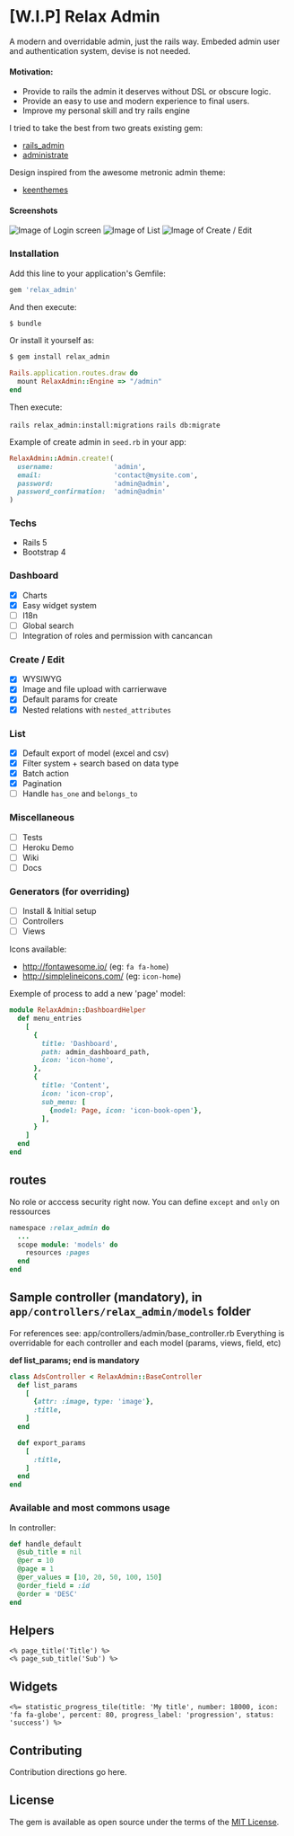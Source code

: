 # [W.I.P] Relax Admin

A modern and overridable admin, just the rails way.
Embeded admin user and authentication system, devise is not needed.

#### Motivation:
- Provide to rails the admin it deserves without DSL or obscure logic.
- Provide an easy to use and modern experience to final users.
- Improve my personal skill and try rails engine

I tried to take the best from two greats existing gem:
- [rails_admin](https://github.com/sferik/rails_admin)
- [administrate](https://github.com/thoughtbot/administrate)

Design inspired from the awesome metronic admin theme:
- [keenthemes](http://keenthemes.com/preview/metronic/)

#### Screenshots

![Image of Login screen](http://i.imgur.com/HFQ9hfw.jpg)
![Image of List](http://i.imgur.com/p34HUU5.png)
![Image of Create / Edit](http://i.imgur.com/TzOx3i8.png)

### Installation
Add this line to your application's Gemfile:

```ruby
gem 'relax_admin'
```

And then execute:
```bash
$ bundle
```

Or install it yourself as:
```bash
$ gem install relax_admin
```

```ruby
Rails.application.routes.draw do
  mount RelaxAdmin::Engine => "/admin"
end
```

Then execute:

`rails relax_admin:install:migrations`
`rails db:migrate`

Example of create admin in `seed.rb` in your app:

```ruby
RelaxAdmin::Admin.create!(
  username:               'admin',
  email:                  'contact@mysite.com',
  password:               'admin@admin',
  password_confirmation:  'admin@admin'
)
```

### Techs

- Rails 5
- Bootstrap 4

### Dashboard
- [X] Charts
- [X] Easy widget system
- [ ] I18n
- [ ] Global search
- [ ] Integration of roles and permission with cancancan

### Create / Edit
- [X] WYSIWYG
- [X] Image and file upload with carrierwave
- [X] Default params for create
- [X] Nested relations with `nested_attributes`

### List
- [X] Default export of model (excel and csv)
- [X] Filter system + search based on data type
- [X] Batch action
- [X] Pagination
- [ ] Handle `has_one` and `belongs_to`

### Miscellaneous

- [ ] Tests
- [ ] Heroku Demo
- [ ] Wiki
- [ ] Docs

### Generators (for overriding)

- [ ] Install & Initial setup
- [ ] Controllers
- [ ] Views

Icons available:
- http://fontawesome.io/ (eg: `fa fa-home`)
- http://simplelineicons.com/ (eg: `icon-home`)

Exemple of process to add a new 'page' model:

````ruby
module RelaxAdmin::DashboardHelper
  def menu_entries
    [
      {
        title: 'Dashboard',
        path: admin_dashboard_path,
        icon: 'icon-home',
      },
      {
        title: 'Content',
        icon: 'icon-crop',
        sub_menu: [
          {model: Page, icon: 'icon-book-open'},
        ],
      }
    ]
  end
end
````

## routes

No role or acccess security right now.
You can define `except` and `only` on ressources

````ruby
namespace :relax_admin do
  ...
  scope module: 'models' do
    resources :pages
  end
end
````

## Sample controller (mandatory), in `app/controllers/relax_admin/models` folder
For references see: app/controllers/admin/base_controller.rb
Everything is overridable for each controller and each model (params, views, field, etc)

**def list_params; end is mandatory**

````ruby
class AdsController < RelaxAdmin::BaseController
  def list_params
    [
      {attr: :image, type: 'image'},
      :title,
    ]
  end

  def export_params
    [
      :title,
    ]
  end
end
````

### Available and most commons usage

In controller:

```ruby
def handle_default
  @sub_title = nil
  @per = 10
  @page = 1
  @per_values = [10, 20, 50, 100, 150]
  @order_field = :id
  @order = 'DESC'
end
```

## Helpers

```erb
<% page_title('Title') %>
<% page_sub_title('Sub') %>
```

## Widgets
```erb
<%= statistic_progress_tile(title: 'My title', number: 18000, icon: 'fa fa-globe', percent: 80, progress_label: 'progression', status: 'success') %>
```

## Contributing
Contribution directions go here.

## License
The gem is available as open source under the terms of the [MIT License](http://opensource.org/licenses/MIT).
